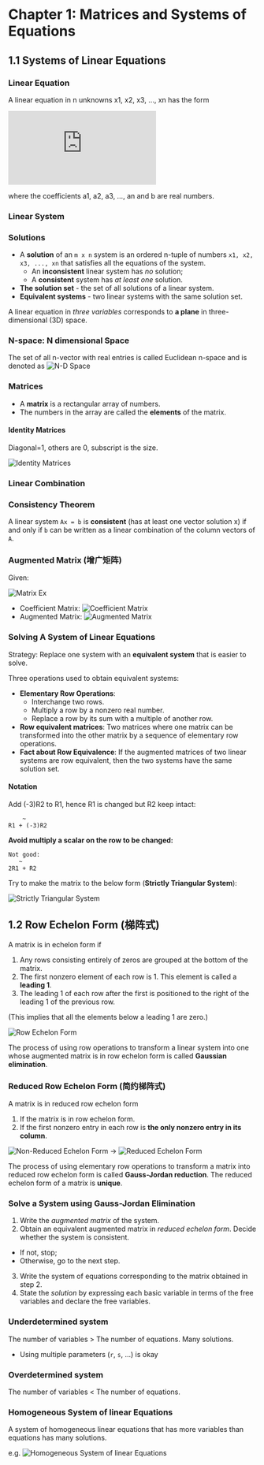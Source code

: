 # Chapter 1: Matrices and Systems of Equations

## 1.1 Systems of Linear Equations

### Linear Equation

A linear equation in n unknowns x1, x2, x3, …, xn has the form

![Linear Equation](https://latex.codecogs.com/svg.latex?a_1x_1+a_2x_2+a_3x_3+...+a_nx_n=b)

where the coefficients a1, a2, a3, …, an and b are real numbers.

### Linear System

### Solutions

- A **solution** of an `m x n` system is an ordered n-tuple of numbers `x1, x2, x3, ..., xn` that satisfies all the equations of the system.
  - An **inconsistent** linear system has _no_ solution;
  - A **consistent** system has _at least one_ solution.
- **The solution set** - the set of all solutions of a linear system.
- **Equivalent systems** - two linear systems with the same solution set.

A linear equation in _three variables_ corresponds to **a plane** in three-dimensional (3D) space.

### N-space: N dimensional Space

The set of all n-vector with real entries is called Euclidean n-space and is denoted as ![N-D Space](https://latex.codecogs.com/svg.latex?R^n)

### Matrices

- A **matrix** is a rectangular array of numbers.
- The numbers in the array are called the **elements** of the matrix.

#### Identity Matrices

Diagonal=1, others are 0, subscript is the size.

![Identity Matrices](https://latex.codecogs.com/svg.latex?I_3=\begin{bmatrix}1&&0&&0\\0&&1&&1\\0&&0&&1\end{bmatrix})

### Linear Combination

### Consistency Theorem

A linear system `Ax = b` is **consistent** (has at least one vector solution x) if and only if `b` can be written as a linear combination of the column vectors of `A`.

### Augmented Matrix (增广矩阵)

Given:

![Matrix Ex](https://latex.codecogs.com/svg.latex?\begin{bmatrix}1&&1&&1\\2&&3&&1\\1&&-1&&-2\end{bmatrix}\begin{bmatrix}x_1\\x_2\\x_3\end{bmatrix}=\begin{bmatrix}2\\3\\-6\end{bmatrix})

- Coefficient Matrix: ![Coefficient Matrix](https://latex.codecogs.com/svg.latex?\begin{bmatrix}1&&1&&1\\2&&3&&1\\1&&-1&&-2\end{bmatrix})
- Augmented Matrix:
![Augmented Matrix](https://latex.codecogs.com/svg.latex?\begin{bmatrix}1&&1&&1&&2\\2&&3&&1&&3\\1&&-1&&-2&&-6\end{bmatrix})

### Solving A System of Linear Equations

Strategy: Replace one system with an **equivalent system** that is easier to solve.

Three operations used to obtain equivalent systems:

- **Elementary Row Operations**:
  - Interchange two rows.
  - Multiply a row by a nonzero real number.
  - Replace a row by its sum with a multiple of another row.
- **Row equivalent matrices**: Two matrices where one matrix can be transformed into the other matrix by a sequence of elementary row operations.
- **Fact about Row Equivalence**: If the augmented matrices of two linear systems are row equivalent, then the two systems have the same solution set.

#### Notation

Add (-3)R2 to R1, hence R1 is changed but R2 keep intact:

```
    ~
R1 + (-3)R2
```

**Avoid multiply a scalar on the row to be changed:**

```
Not good:
   ~
2R1 + R2
```

Try to make the matrix to the below form (**Strictly Triangular System**):

![Strictly Triangular System](https://latex.codecogs.com/svg.latex?\left[\begin{array}{cccc|c}1&1&1&1&6\\0&-1&-1&1&0\\0&0&-3&-2&-13\\0&0&0&-1&-2\end{array}\right])

## 1.2 Row Echelon Form (梯阵式)

A matrix is in echelon form if

1. Any rows consisting entirely of zeros are grouped at the bottom of the matrix.
2. The first nonzero element of each row is 1. This element is called a **leading 1**.
3. The leading 1 of each row after the first is positioned to the right of the leading 1 of the previous row.

(This implies that all the elements below a leading 1 are zero.)

![Row Echelon Form](https://latex.codecogs.com/svg.latex?\begin{bmatrix}*&&*&&*\\0&&*&&*\\0&&0&&*\end{bmatrix})

The process of using row operations to transform a linear system into one whose augmented matrix is in row echelon form is called **Gaussian elimination**.

### Reduced Row Echelon Form (简约梯阵式)

A matrix is in reduced row echelon form

1. If the matrix is in row echelon form.
2. If the first nonzero entry in each row is **the only nonzero entry in its column**.

![Non-Reduced Echelon Form](https://latex.codecogs.com/svg.latex?\begin{bmatrix}1&&*&&*&&*\\0&&1&&*&&*\\0&&0&&0&&1\end{bmatrix}) -> ![Reduced Echelon Form](https://latex.codecogs.com/svg.latex?\begin{bmatrix}1&&0&&0&&*\\0&&1&&0&&*\\0&&0&&0&&1\end{bmatrix})

The process of using elementary row operations to transform a matrix into reduced row echelon form is called **Gauss-Jordan reduction**. The reduced echelon form of a matrix is **unique**.

### Solve a System using Gauss-Jordan Elimination

1. Write the _augmented matrix_ of the system.
2. Obtain an equivalent augmented matrix in _reduced echelon form_. Decide whether the system is consistent.
  - If not, stop;
  - Otherwise, go to the next step.
3. Write the system of equations corresponding to the matrix obtained in step 2.
4. State the _solution_ by expressing each basic variable in terms of the free variables and declare the free variables.

### Underdetermined system

The number of variables > The number of equations. Many solutions.

- Using multiple parameters (`r`, `s`, ...) is okay

### Overdetermined system

The number of variables < The number of equations.

### Homogeneous System of linear Equations

A system of homogeneous linear equations that has more variables than equations has many solutions.

e.g. ![Homogeneous System of linear Equations](https://latex.codecogs.com/svg.latex?\begin{cases}x_1+2x_2-5x_3=0\\-2x_1-3x_2+6x_3=0\end{cases})
